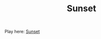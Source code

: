 <div align="center">

# Sunset

</div>

<br>

Play here: [Sunset](https://azmainahnaf.itch.io/sunset)

